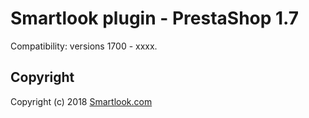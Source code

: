 # Smartlook plugin - PrestaShop 1.7

Compatibility: versions 1700 - xxxx.

## Copyright

Copyright (c) 2018 [Smartlook.com](https://www.smartlook.com/)